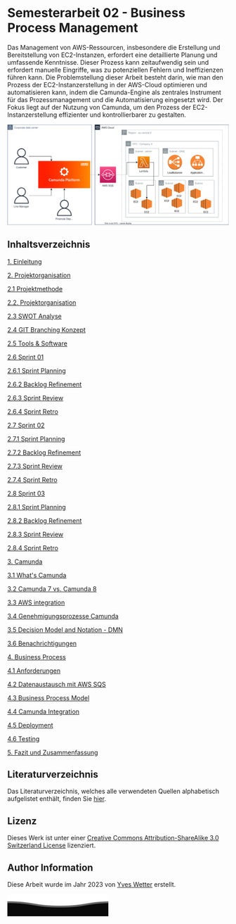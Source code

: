 # Semesterarbeit 02 - Business Process Management

Das Management von AWS-Ressourcen, insbesondere die Erstellung und Bereitstellung von EC2-Instanzen, erfordert eine detaillierte Planung und umfassende Kenntnisse. Dieser Prozess kann zeitaufwendig sein und erfordert manuelle Eingriffe, was zu potenziellen Fehlern und Ineffizienzen führen kann. Die Problemstellung dieser Arbeit besteht darin, wie man den Prozess der EC2-Instanzerstellung in der AWS-Cloud optimieren und automatisieren kann, indem die Camunda-Engine als zentrales Instrument für das Prozessmanagement und die Automatisierung eingesetzt wird. Der Fokus liegt auf der Nutzung von Camunda, um den Prozess der EC2-Instanzerstellung effizienter und kontrollierbarer zu gestalten.

![2023_coverImage](resources/images/2023_Sem02_CoverImage.svg)

## Inhaltsverzeichnis

[1. Einleitung](index.md)

[2. Projektorganisation](docs/02_Projektorganisation/index.md)

[2.1 Projektmethode](docs/02_Projektorganisation/projektmethode.md)

[2.2. Projektorganisation](docs/02_Projektorganisation/projektorganisation.md)

[2.3 SWOT Analyse](docs/02_Projektorganisation/swot.md)

[2.4 GIT Branching Konzept](docs/02_Projektorganisation/git_branching_konzept.md)

[2.5 Tools & Software](docs/02_Projektorganisation/management.md)

[2.6 Sprint 01](docs/02_Projektorganisation/sprint01/index.md)

[2.6.1 Sprint Planning](docs/02_Projektorganisation/sprint01/planning.md)

[2.6.2 Backlog Refinement](docs/02_Projektorganisation/sprint01/refinement.md)

[2.6.3 Sprint Review](docs/02_Projektorganisation/sprint01/review.md)

[2.6.4 Sprint Retro](docs/02_Projektorganisation/sprint01/retro.md)

[2.7 Sprint 02](docs/02_Projektorganisation/sprint02/index.md)

[2.7.1 Sprint Planning](docs/02_Projektorganisation/sprint02/planning.md)

[2.7.2 Backlog Refinement](docs/02_Projektorganisation/sprint02/refinement.md)

[2.7.3 Sprint Review](docs/02_Projektorganisation/sprint02/review.md)

[2.7.4 Sprint Retro](docs/02_Projektorganisation/sprint02/retro.md)

[2.8 Sprint 03](docs/02_Projektorganisation/sprint03/index.md)

[2.8.1 Sprint Planning](docs/02_Projektorganisation/sprint03/planning.md)

[2.8.2 Backlog Refinement](docs/02_Projektorganisation/sprint03/refinement.md)

[2.8.3 Sprint Review](docs/02_Projektorganisation/sprint03/review.md)

[2.8.4 Sprint Retro](docs/02_Projektorganisation/sprint03/retro.md)

[3. Camunda](docs/03_Learningpath/index.md)

[3.1 What's Camunda](docs/03_Camunda/whats_camunda.md)

[3.2 Camunda 7 vs. Camunda 8](docs/03_Camunda/version7_vs_8.md)

[3.3 AWS integration](docs/03_Camunda/aws_integration.md)

[3.4 Genehmigungsprozesse Camunda](docs/03_Camunda/approval.md)

[3.5 Decision Model and Notation - DMN](docs/03_Camunda/dmn.md)

[3.6 Benachrichtigungen](docs/03_Camunda/notifications.md)

[4. Business Process](docs/04_Business_Process/index.md)

[4.1 Anforderungen](docs/04_Business_Process/01_anforderungen.md)

[4.2 Datenaustausch mit AWS SQS](docs/04_Business_Process/02_data_exchange.md)

[4.3 Business Process Model](docs/04_Business_Process/03_bpm.md)

[4.4 Camunda Integration](docs/04_Business_Process/04_camunda_integration.md)

[4.5 Deployment](docs/04_Business_Process/05_deployment.md)

[4.6 Testing](docs/04_Business_Process/06_testing.md)

[5. Fazit und Zusammenfassung](docs/05_fazit/index.md)

## Literaturverzeichnis

Das Literaturverzeichnis, welches alle verwendeten Quellen alphabetisch aufgelistet enthält, finden Sie [hier](REFERENCES.md).

## Lizenz

Dieses Werk ist unter einer [Creative Commons Attribution-ShareAlike 3.0 Switzerland License](https://creativecommons.org/licenses/by-sa/3.0/ch/) lizenziert.

## Author Information

Diese Arbeit wurde im Jahr 2023 von [Yves Wetter](https://www.linkedin.com/in/yves-wetter/) erstellt.

![footer.svg](resources/images/footer.svg)
